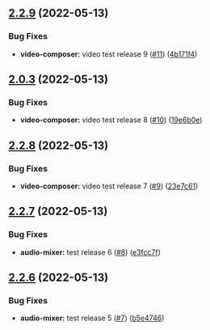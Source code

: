 ## [2.2.9](https://github.com/rjunsk/me-playground/compare/v2.0.3...v2.2.9) (2022-05-13)


### Bug Fixes

* **video-composer:** video test release 9 ([#11](https://github.com/rjunsk/me-playground/issues/11)) ([4b171f4](https://github.com/rjunsk/me-playground/commit/4b171f49043cada5b504b9aacefa0b8432889b31))



## [2.0.3](https://github.com/rjunsk/me-playground/compare/v2.2.8...v2.0.3) (2022-05-13)


### Bug Fixes

* **video-composer:** video test release 8 ([#10](https://github.com/rjunsk/me-playground/issues/10)) ([19e6b0e](https://github.com/rjunsk/me-playground/commit/19e6b0e8be66f19f36cdf07dc1e912ad77990eb4))



## [2.2.8](https://github.com/rjunsk/me-playground/compare/v2.2.7...v2.2.8) (2022-05-13)


### Bug Fixes

* **video-composer:** video test release 7 ([#9](https://github.com/rjunsk/me-playground/issues/9)) ([23e7c61](https://github.com/rjunsk/me-playground/commit/23e7c6195dc1d465b4501aa36dee4250c4a8274a))



## [2.2.7](https://github.com/rjunsk/me-playground/compare/v2.2.6...v2.2.7) (2022-05-13)


### Bug Fixes

* **audio-mixer:** test release 6 ([#8](https://github.com/rjunsk/me-playground/issues/8)) ([e3fcc7f](https://github.com/rjunsk/me-playground/commit/e3fcc7fc888ab5d84b5f40ca34f65ffaae2f22a4))



## [2.2.6](https://github.com/rjunsk/me-playground/compare/v2.2.5...v2.2.6) (2022-05-13)


### Bug Fixes

* **audio-mixer:** test release 5 ([#7](https://github.com/rjunsk/me-playground/issues/7)) ([b5e4746](https://github.com/rjunsk/me-playground/commit/b5e47460757de6021326582e821e8012f59fcc9c))



